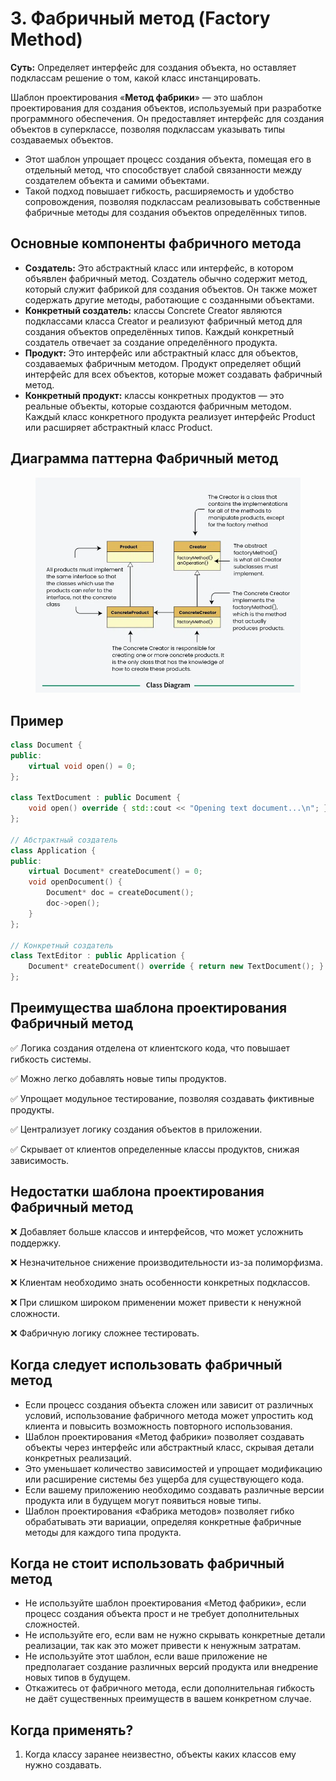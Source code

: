# 3. Фабричный метод (Factory Method)
__Суть:__
Определяет интерфейс для создания объекта, но оставляет подклассам решение о том, какой класс инстанцировать.

Шаблон проектирования «__Метод фабрики__» — это шаблон проектирования для создания объектов, используемый при разработке программного обеспечения. Он предоставляет интерфейс для создания объектов в суперклассе, позволяя подклассам указывать типы создаваемых объектов.
* Этот шаблон упрощает процесс создания объекта, помещая его в отдельный метод, что способствует слабой связанности между создателем объекта и самими объектами.
* Такой подход повышает гибкость, расширяемость и удобство сопровождения, позволяя подклассам реализовывать собственные фабричные методы для создания объектов определённых типов.

## Основные компоненты фабричного метода
* __Создатель:__ Это абстрактный класс или интерфейс, в котором объявлен фабричный метод. Создатель обычно содержит метод, который служит фабрикой для создания объектов. Он также может содержать другие методы, работающие с созданными объектами.
* __Конкретный создатель:__ классы Concrete Creator являются подклассами класса Creator и реализуют фабричный метод для создания объектов определённых типов. Каждый конкретный создатель отвечает за создание определённого продукта.
* __Продукт:__ Это интерфейс или абстрактный класс для объектов, создаваемых фабричным методом. Продукт определяет общий интерфейс для всех объектов, которые может создавать фабричный метод.
* __Конкретный продукт:__ классы конкретных продуктов — это реальные объекты, которые создаются фабричным методом. Каждый класс конкретного продукта реализует интерфейс Product или расширяет абстрактный класс Product.

## Диаграмма паттерна Фабричный метод
<figure>
    <img src ="/assets/images/Diagram_Method_Factory.webp" alt = "Method_Factory">
</figure>

## Пример
```c++
class Document {
public:
    virtual void open() = 0;
};

class TextDocument : public Document {
    void open() override { std::cout << "Opening text document...\n"; }
};

// Абстрактный создатель
class Application {
public:
    virtual Document* createDocument() = 0;
    void openDocument() {
        Document* doc = createDocument();
        doc->open();
    }
};

// Конкретный создатель
class TextEditor : public Application {
    Document* createDocument() override { return new TextDocument(); }
};
```
## Преимущества шаблона проектирования Фабричный метод
✅ Логика создания отделена от клиентского кода, что повышает гибкость системы.

✅ Можно легко добавлять новые типы продуктов.

✅ Упрощает модульное тестирование, позволяя создавать фиктивные продукты.

✅ Централизует логику создания объектов в приложении.

✅ Скрывает от клиентов определенные классы продуктов, снижая зависимость.

## Недостатки шаблона проектирования Фабричный метод
❌ Добавляет больше классов и интерфейсов, что может усложнить поддержку.

❌ Незначительное снижение производительности из-за полиморфизма.

❌ Клиентам необходимо знать особенности конкретных подклассов.

❌ При слишком широком применении может привести к ненужной сложности.

❌ Фабричную логику сложнее тестировать.

## Когда следует использовать фабричный метод

* Если процесс создания объекта сложен или зависит от различных условий, использование фабричного метода может упростить код клиента и повысить возможность повторного использования.
* Шаблон проектирования «Метод фабрики» позволяет создавать объекты через интерфейс или абстрактный класс, скрывая детали конкретных реализаций.
* Это уменьшает количество зависимостей и упрощает модификацию или расширение системы без ущерба для существующего кода.
* Если вашему приложению необходимо создавать различные версии продукта или в будущем могут появиться новые типы.
* Шаблон проектирования «Фабрика методов» позволяет гибко обрабатывать эти вариации, определяя конкретные фабричные методы для каждого типа продукта.

## Когда не стоит использовать фабричный метод
* Не используйте шаблон проектирования «Метод фабрики», если процесс создания объекта прост и не требует дополнительных сложностей.
* Не используйте его, если вам не нужно скрывать конкретные детали реализации, так как это может привести к ненужным затратам.
* Не используйте этот шаблон, если ваше приложение не предполагает создание различных версий продукта или внедрение новых типов в будущем.
* Откажитесь от фабричного метода, если дополнительная гибкость не даёт существенных преимуществ в вашем конкретном случае.

## Когда применять?
1. Когда классу заранее неизвестно, объекты каких классов ему нужно создавать.
